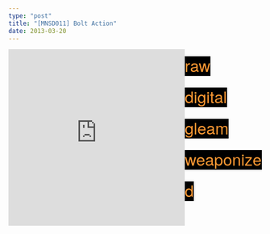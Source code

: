 ```yaml
---
type: "post"
title: "[MNSD011] Bolt Action"
date: 2013-03-20
---
```


<div style="float:none">
<div style="float:left">
<iframe style="border: 0; width: 350px; height: 350px;" src="https://bandcamp.com/EmbeddedPlayer/album=3222726627/size=large/bgcol=333333/linkcol=e99708/minimal=true/transparent=true/" seamless><a href="http://rmblrx.mooonside.com/album/bolt-action">Bolt Action by RMBLRX</a></iframe>
</div><div style="border: 0; height: 350px;"><span style="background-color: #000000; color: #FF9933; font-size: xx-large;"><span style="font-family: helvetica neue , helvetica , arial , sans-serif; line-height: 62px;">
raw
<br>
digital
<br>
gleam
<br>
weaponized
</span></span>
</div>
</div>
<!--more-->
